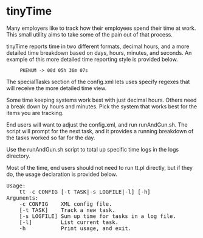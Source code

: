 # tinyTime

Many employers like to track how their employees spend their time at work.
This small utility aims to take some of the pain out of that process.

tinyTime reports time in two different formats, decimal hours, and a
more detailed time breakdown based on days, hours, minutes, and
seconds.  An example of this more detailed time reporting style is
provided below.

         PKENUM -> 00d 05h 36m 07s

The specialTasks section of the config.xml lets uses specify regexes
that will receive the more detailed time view.

Some time keeping systems work best with just decimal hours.  Others need a break down by hours and minutes.  Pick the system that works best for the items you are tracking.

End users will want to adjust the config.xml, and run runAndGun.sh.
The script will prompt for the next task, and it provides a running
breakdown of the tasks worked so far for the day.

Use the runAndGun.sh script to total up specific time logs in the logs
directory.

Most of the time, end users should not need to run tt.pl directly, but
if they do, the usage declaration is provided below.

<pre>
Usage:
    tt -c CONFIG [-t TASK|-s LOGFILE|-l] [-h]
Arguments:
    -c CONFIG    XML config file.
    [-t TASK]    Track a new task.
    [-s LOGFILE] Sum up time for tasks in a log file.
    [-l]         List current task.
    -h           Print usage, and exit.
</pre>